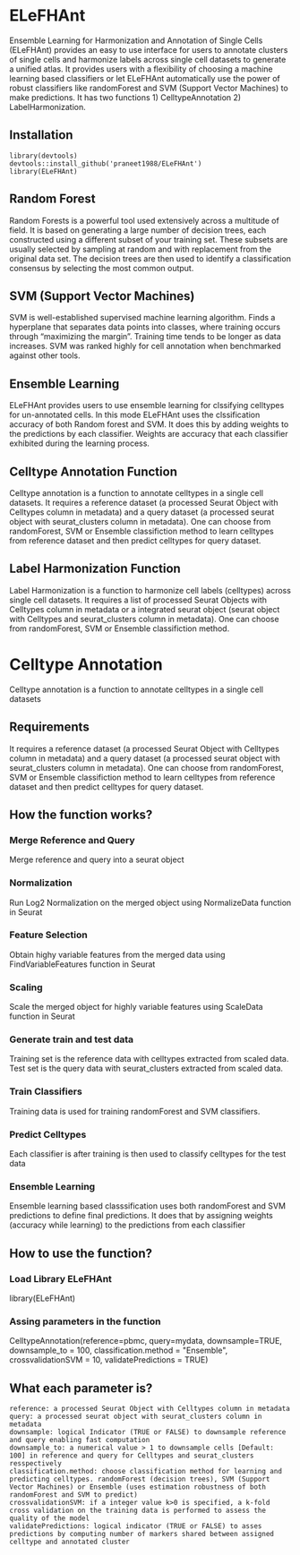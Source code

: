 # ELeFHAnt
Ensemble Learning for Harmonization and Annotation of Single Cells (ELeFHAnt) provides an easy to use interface for users to annotate clusters of single cells and harmonize labels across single cell datasets to generate a unified atlas. It provides users with a flexibility of choosing a machine learning based classifiers or let ELeFHAnt automatically use the power of robust classifiers like randomForest and SVM (Support Vector Machines) to make predictions. It has two functions 1) CelltypeAnnotation 2) LabelHarmonization.

## Installation
```
library(devtools)
devtools::install_github('praneet1988/ELeFHAnt')
library(ELeFHAnt)
```

## Random Forest
Random Forests is a powerful tool used extensively across a multitude of field. It is based on generating a large number of decision trees, each constructed using a different subset of your training set. These subsets are usually selected by sampling at random and with replacement from the original data set. The decision trees are then used to identify a classification consensus by selecting the most common output.

## SVM (Support Vector Machines)
SVM is well-established supervised machine learning algorithm. Finds a hyperplane that separates data points into classes, where training occurs through “maximizing the margin”. Training time tends to be longer as data increases. SVM was ranked highly for cell annotation when benchmarked against other tools.

## Ensemble Learning
ELeFHAnt provides users to use ensemble learning for clssifying celltypes for un-annotated cells. In this mode ELeFHAnt uses the clssification accuracy of both Random forest and SVM. It does this by adding weights to the predictions by each classifier. Weights are accuracy that each classifier exhibited during the learning process.

## Celltype Annotation Function
Celltype annotation is a function to annotate celltypes in a single cell datasets. It requires a reference dataset (a processed Seurat Object with Celltypes column in metadata) and a query dataset (a processed seurat object with seurat_clusters column in metadata). One can choose from randomForest, SVM or Ensemble classifiction method to learn celltypes from reference dataset and then predict celltypes for query dataset.

## Label Harmonization Function
Label Harmonization is a function to harmonize cell labels (celltypes) across single cell datasets. It requires a list of processed Seurat Objects with Celltypes column in metadata or a integrated seurat object (seurat object with Celltypes and seurat_clusters column in metadata). One can choose from randomForest, SVM or Ensemble classifiction method.

# Celltype Annotation
Celltype annotation is a function to annotate celltypes in a single cell datasets

## Requirements
It requires a reference dataset (a processed Seurat Object with Celltypes column in metadata) and a query dataset (a processed seurat object with seurat_clusters column in metadata). One can choose from randomForest, SVM or Ensemble classifiction method to learn celltypes from reference dataset and then predict celltypes for query dataset.

## How the function works?
### Merge Reference and Query
Merge reference and query into a seurat object
### Normalization
Run Log2 Normalization on the merged object using NormalizeData function in Seurat
### Feature Selection
Obtain highy variable features from the merged data using FindVariableFeatures function in Seurat
### Scaling
Scale the merged object for highly variable features using ScaleData function in Seurat
### Generate train and test data
Training set is the reference data with celltypes extracted from scaled data. Test set is the query data with seurat_clusters extracted from scaled data.
### Train Classifiers
Training data is used for training randomForest and SVM classifiers.
### Predict Celltypes
Each classifier is after training is then used to classify celltypes for the test data
### Ensemble Learning
Ensemble learning based classsification uses both randomForest and SVM predictions to define final predictions. It does that by assigning weights (accuracy while learning) to the predictions from each classifier

## How to use the function?
### Load Library ELeFHAnt
library(ELeFHAnt)
### Assing parameters in the function
CelltypeAnnotation(reference=pbmc, query=mydata, downsample=TRUE, downsample_to = 100, classification.method = "Ensemble", crossvalidationSVM = 10, validatePredictions = TRUE)
## What each parameter is?
```
reference: a processed Seurat Object with Celltypes column in metadata
query: a processed seurat object with seurat_clusters column in metadata
downsample: logical Indicator (TRUE or FALSE) to downsample reference and query enabling fast computation
downsample_to: a numerical value > 1 to downsample cells [Default: 100] in reference and query for Celltypes and seurat_clusters resspectively
classification.method: choose classification method for learning and predicting celltypes. randomForest (decision trees), SVM (Support Vector Machines) or Ensemble (uses estimation robustness of both randomForest and SVM to predict)
crossvalidationSVM: if a integer value k>0 is specified, a k-fold cross validation on the training data is performed to assess the quality of the model
validatePredictions: logical indicator (TRUE or FALSE) to asses predictions by computing number of markers shared between assigned celltype and annotated cluster
```
